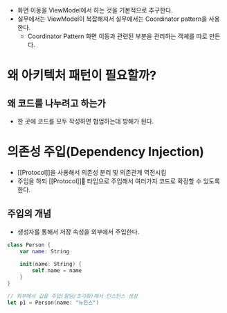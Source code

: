 - 화면 이동을 ViewModel에서 하는 것을 기본적으로 추구한다.
- 실무에서는 ViewModel이 복잡해져서 실무에서는 Coordinator pattern을 사용한다.
	- Coordinator Pattern 화면 이동과 관련된 부분을 관리하는 객체를 따로 만든다.

# 왜 아키텍처 패턴이 필요할까?
## 왜 코드를 나누려고 하는가
- 한 곳에 코드를 모두 작성하면 협업하는데 방해가 된다.

# 의존성 주입(Dependency Injection)
- [[Protocol]]을 사용해서 의존성 분리 및 의존관계 역전시킴
- 주입을 하되 [[Protocol]] 타입으로 주입해서 여러가지 코드로 확장할 수 있도록한다.
## 주입의 개념
- 생성자를 통해서 저장 속성을 외부에서 주입한다.
```swift
class Person {
    var name: String
    
    init(name: String) {
        self.name = name
    }
}

// 외부에서 값을 주입(할당/초기화)해서 인스턴스 생성
let p1 = Person(name: "뉴진스")
```

 